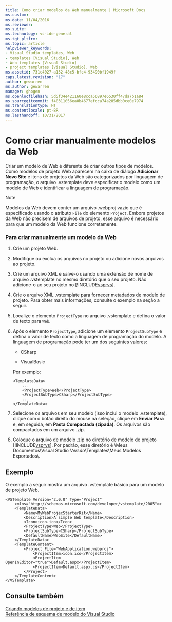 ```yaml
---
title: Como criar modelos da Web manualmente | Microsoft Docs
ms.custom: 
ms.date: 11/04/2016
ms.reviewer: 
ms.suite: 
ms.technology: vs-ide-general
ms.tgt_pltfrm: 
ms.topic: article
helpviewer_keywords:
- Visual Studio templates, Web
- templates [Visual Studio], Web
- Web templates [Visual Studio]
- project templates [Visual Studio], Web
ms.assetid: 731c4027-a152-48c5-bfc4-93490bf1949f
caps.latest.revision: "17"
author: gewarren
ms.author: gewarren
manager: ghogen
ms.openlocfilehash: 5d5f34e421160e8cca56897e6530ff47da7b1a84
ms.sourcegitcommit: f40311056ea0b4677efcca74a285dbb0ce0e7974
ms.translationtype: HT
ms.contentlocale: pt-BR
ms.lasthandoff: 10/31/2017
---
```

# <a name="how-to-manually-create-web-templates"></a>Como criar manualmente modelos da Web
Criar um modelo de Web é diferente de criar outros tipos de modelos. Como modelos de projeto Web aparecem na caixa de diálogo **Adicionar Novo Site** e itens de projetos da Web são categorizados por linguagem de programação, o arquivo .vstemplate deve especificar o modelo como um modelo de Web e identificar a linguagem de programação.  
  
> [!NOTE]
>  Modelos da Web devem conter um arquivo .webproj vazio que é especificado usando o atributo `File` do elemento `Project`. Embora projetos da Web não precisem de arquivos de projeto, esse arquivo é necessário para que um modelo da Web funcione corretamente.  
  
### <a name="to-manually-create-a-web-template"></a>Para criar manualmente um modelo da Web  
  
1.  Crie um projeto Web.  
  
2.  Modifique ou exclua os arquivos no projeto ou adicione novos arquivos ao projeto.  
  
3.  Crie um arquivo XML e salve-o usando uma extensão de nome de arquivo .vstemplate no mesmo diretório que o seu projeto. Não adicione-o ao seu projeto no [!INCLUDE[vsprvs](../code-quality/includes/vsprvs_md.md)].  
  
4.  Crie o arquivo XML .vstemplate para fornecer metadados de modelo de projeto. Para obter mais informações, consulte o exemplo na seção a seguir.  
  
5.  Localize o elemento `ProjectType` no arquivo .vstemplate e defina o valor de texto para `Web`.  
  
6.  Após o elemento `ProjectType`, adicione um elemento `ProjectSubType` e defina o valor de texto como a linguagem de programação do modelo. A linguagem de programação pode ter um dos seguintes valores:  
  
    -   CSharp  
  
    -   VisualBasic  
  
     Por exemplo:  
  
    ```  
    <TemplateData>  
        ...  
        <ProjectType>Web</ProjectType>  
        <ProjectSubType>CSharp</ProjectSubType>  
        ...  
    </TemplateData>  
    ```  
  
7.  Selecione os arquivos em seu modelo (isso inclui o modelo .vstemplate), clique com o botão direito do mouse na seleção, clique em **Enviar Para** e, em seguida, em **Pasta Compactada (zipada)**. Os arquivos são compactados em um arquivo .zip.  
  
8.  Coloque o arquivo de modelo .zip no diretório de modelo de projeto [!INCLUDE[vsprvs](../code-quality/includes/vsprvs_md.md)]. Por padrão, esse diretório é \Meus Documentos\Visual Studio *Versão*\Templates\Meus Modelos Exportados\\.  
  
## <a name="example"></a>Exemplo  
 O exemplo a seguir mostra um arquivo .vstemplate básico para um modelo de projeto Web.  
  
```  
<VSTemplate Version="2.0.0" Type="Project"  
    xmlns="http://schemas.microsoft.com/developer/vstemplate/2005">>  
    <TemplateData>  
        <Name>MyWebProjecStarterKit</Name>  
        <Description>A simple Web template</Description>  
        <Icon>icon.ico</Icon>  
        <ProjectType>Web</ProjectType>  
        <ProjectSubType>CSharp</ProjectSubType>  
        <DefaultName>WebSite</DefaultName>  
    </TemplateData>  
    <TemplateContent>  
        <Project File="WebApplication.webproj">  
            <ProjectItem>icon.ico</ProjectItem>  
            <ProjectItem OpenInEditor="true">Default.aspx</ProjectItem>  
            <ProjectItem>Default.aspx.cs</ProjectItem>  
        </Project>  
    </TemplateContent>  
</VSTemplate>  
```  
  
## <a name="see-also"></a>Consulte também  
 [Criando modelos de projeto e de item](../ide/creating-project-and-item-templates.md)   
 [Referência de esquema de modelo do Visual Studio](../extensibility/visual-studio-template-schema-reference.md)